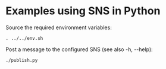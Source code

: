 Examples using SNS in Python
============================

Source the required environment variables:

    . ../../env.sh

Post a message to the configured SNS (see also -h, --help):

    ./publish.py
